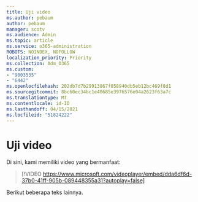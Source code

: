 ```yaml
---
title: Uji video
ms.author: pebaum
author: pebaum
manager: scotv
ms.audience: Admin
ms.topic: article
ms.service: o365-administration
ROBOTS: NOINDEX, NOFOLLOW
localization_priority: Priority
ms.collection: Adm_O365
ms.custom:
- "9003535"
- "6442"
ms.openlocfilehash: 202db7d7b29913867f058940db5eb12bc469f8d1
ms.sourcegitcommit: 8bc60ec34bc1e40685e3976576e04a2623f63a7c
ms.translationtype: MT
ms.contentlocale: id-ID
ms.lasthandoff: 04/15/2021
ms.locfileid: "51824222"
---
```

# <a name="video-test"></a>Uji video

Di sini, kami memiliki video yang bermanfaat:

>[!VIDEO https://www.microsoft.com/videoplayer/embed/dda6df6d-37b0-41ff-905b-089448355a31?autoplay=false]

Berikut beberapa teks lainnya.
